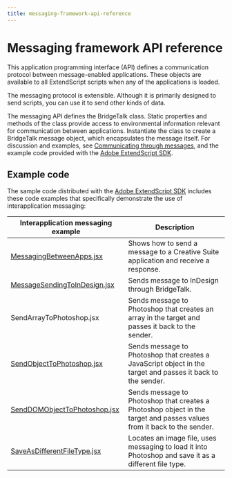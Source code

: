 ```yaml
---
title: messaging-framework-api-reference
---
```

# Messaging framework API reference

This application programming interface (API) defines a communication protocol between message-enabled applications. These objects are available to all ExtendScript scripts when any of the applications is loaded.

The messaging protocol is extensible. Although it is primarily designed to send scripts, you can use it to send other kinds of data.

The messaging API defines the BridgeTalk class. Static properties and methods of the class provide access to environmental information relevant for communication between applications. Instantiate the class to create a BridgeTalk message object, which encapsulates the message itself. For discussion and examples, see [Communicating through messages](../communicating-through-messages), and the example code provided with the [Adobe ExtendScript SDK](https://github.com/Adobe-CEP/CEP-Resources/tree/master/ExtendScript-Toolkit).

## Example code

The sample code distributed with the [Adobe ExtendScript SDK](https://github.com/Adobe-CEP/CEP-Resources/tree/master/ExtendScript-Toolkit) includes these code examples that specifically demonstrate the use of interapplication messaging:

|                     Interapplication messaging example                      |              Description               |
| ----------------------------------------------------------------------------------------------------------------------------------------------------------- | ---------------------------------------------------------------------------------------------------------------------- |
| [MessagingBetweenApps.jsx](https://github.com/Adobe-CEP/CEP-Resources/blob/master/ExtendScript-Toolkit/Samples/javascript/MessagingBetweenApps.jsx)         | Shows how to send a message to a Creative Suite application and receive a response.                |
| [MessageSendingToInDesign.jsx](https://github.com/Adobe-CEP/CEP-Resources/blob/master/ExtendScript-Toolkit/Samples/javascript/MessageSendingToInDesign.jsx) | Sends message to InDesign through BridgeTalk.                        |
| SendArrayToPhotoshop.jsx                                | Sends message to Photoshop that creates an array in the target and passes it back to the sender.             |
| [SendObjectToPhotoshop.jsx](https://github.com/Adobe-CEP/CEP-Resources/blob/master/ExtendScript-Toolkit/Samples/javascript/SendObjectToPhotoshop.jsx)       | Sends message to Photoshop that creates a JavaScript object in the target and passes it back to the sender.            |
| [SendDOMObjectToPhotoshop.jsx](https://github.com/Adobe-CEP/CEP-Resources/blob/master/ExtendScript-Toolkit/Samples/javascript/SnpSendDOMObject.jsx)         | Sends message to Photoshop that creates a Photoshop object in the target and passes values from it back to the sender. |
| [SaveAsDifferentFileType.jsx](https://github.com/Adobe-CEP/CEP-Resources/blob/master/ExtendScript-Toolkit/Samples/javascript/SaveAsDifferentFileType.jsx)   | Locates an image file, uses messaging to load it into Photoshop and save it as a different file type.        |
